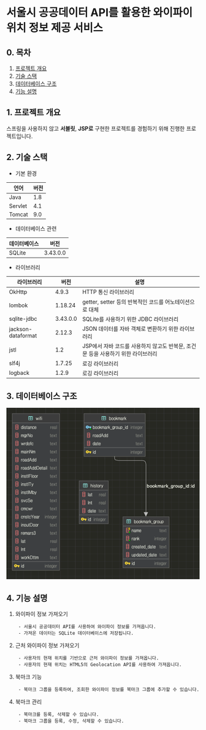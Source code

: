 # 서울시 공공데이터 API를 활용한 와이파이 위치 정보 제공 서비스

## 0. 목차

1. [프로젝트 개요](#1.-프로젝트-개요)
3. [기술 스택](#2.-기술-스택)
3. [데이터베이스 구조](#3.-데이터베이스-구조)
4. [기능 설명](#4.기능-설명)

<a name="1.-프로젝트-개요"></a>

## 1. 프로젝트 개요

스프링을 사용하지 않고 **서블릿**, **JSP로** 구현한 프로젝트를 경험하기 위해 진행한 프로젝트입니다.

<a name="2.-기술-스택"></a>

## 2. 기술 스택

- 기본 환경

| 언어      | 버전  |
|---------|-----|
| Java    | 1.8 |
| Servlet | 4.1 |
| Tomcat  | 9.0 |

- 데이터베이스 관련

| 데이터베이스 | 버전       |
|--------|----------|
| SQLite | 3.43.0.0 |

- 라이브러리

| 라이브러리              | 버전       | 설명                                              |
|--------------------|----------|-------------------------------------------------|
| OkHttp             | 4.9.3    | HTTP 통신 라이브러리                                   |
| lombok             | 1.18.24  | getter, setter 등의 반복적인 코드를 어노테이션으로 대체           |
| sqlite-jdbc        | 3.43.0.0 | SQLite를 사용하기 위한 JDBC 라이브러리                      |
| jackson-dataformat | 2.12.3   | JSON 데이터를 자바 객체로 변환하기 위한 라이브러리                  |
| jstl               | 1.2      | JSP에서 자바 코드를 사용하지 않고도 반복문, 조건문 등을 사용하기 위한 라이브러리 |
| slf4j              | 1.7.25   | 로깅 라이브러리                                        |
| logback            | 1.2.9    | 로깅 라이브러리                                        |

<a name="3.-데이터베이스-구조"></a>

## 3. 데이터베이스 구조

![](images/73a04655.png)

<a name="4.기능-설명"></a>

## 4. 기능 설명

1. 와이파이 정보 가져오기

        - 서울시 공공데이터 API를 사용하여 와이파이 정보를 가져옵니다.
        - 가져온 데이터는 SQLite 데이터베이스에 저장됩니다.
2. 근처 와이파이 정보 가져오기

        - 사용자의 현재 위치를 기반으로 근처 와이파이 정보를 가져옵니다.
        - 사용자의 현재 위치는 HTML5의 Geolocation API를 사용하여 가져옵니다.
3. 북마크 기능

        - 북마크 그룹을 등록하여, 조회한 와이파이 정보를 북마크 그룹에 추가할 수 있습니다. 
4. 북마크 관리

        - 북마크를 등록, 삭제할 수 있습니다.
        - 북마크 그룹을 등록, 수정, 삭제할 수 있습니다.
